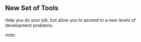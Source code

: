 ##  New Set of Tools

Help you do your job, but allow you to ascend to a new levels of development problems.

note:
